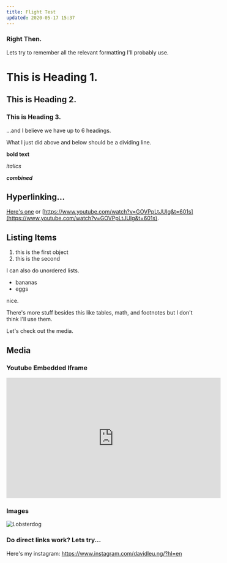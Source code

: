 ```yaml
---
title: Flight Test
updated: 2020-05-17 15:37
---
```


### Right Then. 

Lets try to remember all the relevant formatting I'll probably use. 

# This is Heading 1. 

## This is Heading 2. 

### This is Heading 3. 

...and I believe we have up to 6 headings. 

<div class="divider"></div>

What I just did above and below should be a dividing line. 

<div class="divider"></div>

**bold text**

_italics_

**_combined_**

<div class="divider"></div>

## Hyperlinking...

[Here's one](https://www.youtube.com/watch?v=GOVPpLtJUIg&t=601s) or [https://www.youtube.com/watch?v=GOVPpLtJUIg&t=601s](https://www.youtube.com/watch?v=GOVPpLtJUIg&t=601s).

## Listing Items

1. this is the first object
2. this is the second

I can also do unordered lists.
* bananas
* eggs

nice. 

<div class="divider"></div>

There's more stuff besides this like tables, math, and footnotes but I don't think I'll use them. 

Let's check out the media. 

## Media

### Youtube Embedded Iframe

<iframe width="560" height="315" src="https://www.youtube.com/watch?v=-ZqBri8G0Kk" frameborder="0" allowfullscreen></iframe>

<div class="divider"></div>

### Images

![Lobsterdog](https://live.staticflickr.com/8408/8760046328_7edb93186a_b.jpg)

### Do direct links work? Lets try...

Here's my instagram: https://www.instagram.com/davidleu.ng/?hl=en



